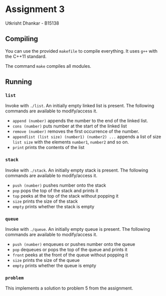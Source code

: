 # Assignment 3
Utkrisht Dhankar - B15138

## Compiling
You can use the provided `makefile` to compile everything. It uses `g++` with the C++11 standard.

The command `make` compiles all modules.

## Running

### `list`
Invoke with `./list`. An initially empty linked list is present. The following commands are available to modify/access it.

* `append (number)` appends the number to the end of the linked list.
* `cons (number)` puts number at the start of the linked list
* `remove (number)` removes the first occurrence of the number.
* `appendlist (list size) (number1) (number2) ...` appends a list of size `list size` with the elements `number1`, `number2` and so on.
* `print` prints the contents of the list

### `stack`
Invoke with `./stack`. An initially empty stack is present. The following commands are available to modify/access it.

* `push (number)` pushes number onto the stack
* `pop` pops the top of the stack and prints it
* `top` peeks at the top of the stack without popping it
* `size` prints the size of the stack
* `empty` prints whether the stack is empty

### `queue`
Invoke with `./queue`. An initially empty queue is present. The following commands are available to modify/access it.

* `push (number)` enqueues or pushes number onto the queue
* `pop` dequeues or pops the top of the queue and prints it
* `front` peeks at the front of the queue without popping it
* `size` prints the size of the queue
* `empty` prints whether the queue is empty

### `problem`
This implements a solution to problem 5 from the assignment.
